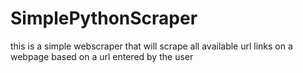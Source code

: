# SimplePythonScraper

this is a simple webscraper that will scrape all available url links on a webpage based on a url entered by the user
